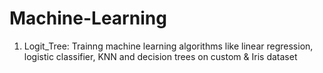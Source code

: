 # Machine-Learning
1) Logit_Tree: Trainng machine learning algorithms like linear regression, logistic classifier, KNN and decision trees on custom & Iris dataset 
